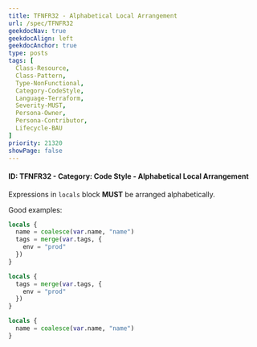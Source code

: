 ```yaml
---
title: TFNFR32 - Alphabetical Local Arrangement
url: /spec/TFNFR32
geekdocNav: true
geekdocAlign: left
geekdocAnchor: true
type: posts
tags: [
  Class-Resource,
  Class-Pattern,
  Type-NonFunctional,
  Category-CodeStyle,
  Language-Terraform,
  Severity-MUST,
  Persona-Owner,
  Persona-Contributor,
  Lifecycle-BAU
]
priority: 21320
showPage: false
---
```


#### ID: TFNFR32 - Category: Code Style - Alphabetical Local Arrangement

Expressions in `locals` block **MUST** be arranged alphabetically.

Good examples:

```terraform
locals {
  name = coalesce(var.name, "name")
  tags = merge(var.tags, {
    env = "prod"
  })
}
```

```terraform
locals {
  tags = merge(var.tags, {
    env = "prod"
  })
}

locals {
  name = coalesce(var.name, "name")
}
```
